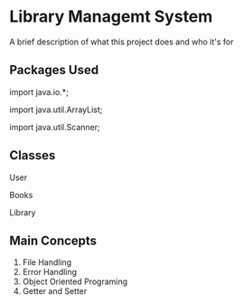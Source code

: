 
# Library Managemt System

A brief description of what this project does and who it's for


## Packages Used
import java.io.*;

import java.util.ArrayList;

import java.util.Scanner;

## Classes
User

Books

Library


## Main Concepts
1. File Handling
2. Error Handling
3. Object Oriented Programing
4. Getter and Setter
